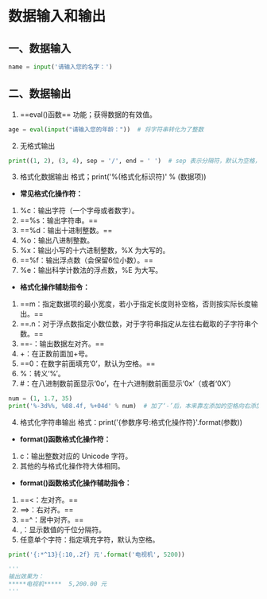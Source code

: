 # 数据输入和输出

## 一、数据输入

```python
name = input('请输入您的名字：')
```

## 二、数据输出

1. ==eval()函数==
功能；获得数据的有效值。

```python
age = eval(input("请输入您的年龄："))  # 将字符串转化为了整数
```

2. 无格式输出

```python
print((1, 2), (3, 4), sep = '/', end = ' ')  # sep 表示分隔符，默认为空格，end 表示结尾，默认为换行
```

3. 格式化数据输出
格式；print('%(格式化标识符)' % (数据项))

- **常见格式化操作符：**
1. %c：输出字符（一个字母或者数字）。
2. ==%s：输出字符串。==
3. ==%d：输出十进制整数。==
4. %o：输出八进制整数。
5. %x：输出小写的十六进制整数，%X 为大写的。
6. ==%f：输出浮点数（会保留6位小数）。==
7. %e：输出科学计数法的浮点数，%E 为大写。

- **格式化操作辅助指令：**
1. ==m：指定数据项的最小宽度，若小于指定长度则补空格，否则按实际长度输出。==
2. ==.n：对于浮点数指定小数位数，对于字符串指定从左往右截取的子字符串个数。==
3. ==-：输出数据左对齐。==
4. +：在正数前面加+号。
5. ==0：在数字前面填充‘0’，默认为空格。==
6. %：转义‘%’。
7. #：在八进制数前面显示‘0o’，在十六进制数前面显示‘0x’（或者‘0X’）

```python
num = (1, 1.7, 35)
print('%-3d%%, %08.4f, %+04d' % num)  # 加了‘-’后，本来靠左添加的空格向右添加
```

4. 格式化字符串输出
格式：print('{参数序号:格式化操作符}'.format(参数))

- **format()函数格式化操作符：**
1. c：输出整数对应的 Unicode 字符。
2. 其他的与格式化操作符大体相同。

- **format()函数格式化操作辅助指令：**
1. ==<：左对齐。==
2. ==\>：右对齐。==
3. ==^：居中对齐。==
4. ,：显示数值的千位分隔符。
5. 任意单个字符：指定填充字符，默认为空格。

```python
print('{:*^13}{:10,.2f} 元'.format('电视机', 5200))

'''
输出效果为：
*****电视机*****  5,200.00 元
'''
```
